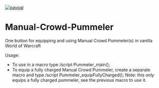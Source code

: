 [![paypal](https://www.paypalobjects.com/en_US/i/btn/btn_donateCC_LG.gif)](https://www.paypal.com/cgi-bin/webscr?cmd=_donations&business=3LLQHP7FGQJWL&currency_code=USD)

# Manual-Crowd-Pummeler
One button for equipping and using Manual Crowd Pummeler(s) in vanilla World of Warcraft

Usage: 
- To use in a macro type /script Pummeler_main();
- To equip a fully charged Manual Crowd Pummeler, create a separate macro and type /script Pummeler_equipFullyCharged(); Note: this only equips a fully charged pummeler, see the previous macro to use it.
